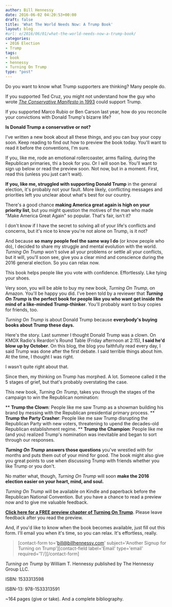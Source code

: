 ```yaml
---
author: Bill Hennessy
date: 2016-06-02 04:20:53+00:00
draft: false
title: 'What The World Needs Now: A Trump Book'
layout: blog
#url: e/2016/06/01/what-the-world-needs-now-a-trump-book/
categories:
- 2016 Election
- Trump
tags:
- book
- hennessy
- Turning On Trump
type: "post"
---
```


Do you want to know what Trump supporters are thinking? Many people do.

If you supported Ted Cruz, you might not understand how the guy who wrote [_The Conservative Manifesto_ in 1993](https://hennessysview.com/books-by-bill-hennessy/) could support Trump.

If you supported Marco Rubio or Ben Carson last year, how do you reconcile your convictions with Donald Trump's bizarre life?

**Is Donald Trump a conservative or not?**

I've written a new book about all these things, and you can buy your copy soon. Keep reading to find out how to preview the book today. You'll want to read it before the conventions, I'm sure.

If you, like me, rode an emotional rollercoaster, arms flailing, during the Republican primaries, thi a book for you. Or I will soon be. You'll want to sign up below or read the preview soon. Not now, but in a moment. First, read this (unless you just can't wait).

**If you, like me, struggled with supporting Donald Trump** in the general election, it's probably not your fault. More likely, conflicting messages and priorities left you unclear about what's best for our country.

There's a good chance **making America great again is high on your priority list**, but you might question the motives of the man who made "Make America Great Again" so popular. That's fair, isn't it?

I don't know if I have the secret to solving all of your life's conflicts and concerns, but it's nice to know you're not alone on Trump, is it not?

And because **so many people feel the same way I do** (or know people who do), I decided to share my struggle and mental evolution with the world. _Turning On Trump_ won't solve all your problems or settle all your conflicts, but it will, you'll soon see, give you a clear mind and conscience during the 2016 general election. So you can relax now.

This book helps people like you vote with confidence. Effortlessly. Like tying your shoes.

Very soon, you will be able to buy my new book, _Turning On Trump_, on Amazon. You'll be happy you did. I've been told by a reviewer that **_Turning On Trump_ is the perfect book for people like you who want get inside the mind of a like-minded Trump-thinker**. You'll probably want to buy copies for friends, too.

_Turning On Trump_ is about Donald Trump because **everybody's buying books about Trump these days.**

Here's the story. Last summer I thought Donald Trump was a clown. On KMOX Radio's Reardon's Round Table (Friday afternoon at 2:15), **I said he'd blow up by October**. On this blog, the blog you faithfully read every day, I said Trump was done after the first debate. I said terrible things about him. At the time, I thought I was right.

I wasn't quite right about that.

Since then, my thinking on Trump has morphed. A lot. Someone called it the 5 stages of grief, but that's probably overstating the case.

This new book, _Turning On Trump_, takes you through the stages of the campaign to win the Republican nomination:




** **Trump the Clown**: People like me saw Trump as a showman building his brand by messing with the Republican presidential primary process.
** **Trump the Party Crasher**: People like me saw Trump disrupting the Republican Party with new voters, threatening to upend the decades-old Republican establishment regime.
** **Trump the Champion**: People like me (and you) realized Trump's nomination was inevitable and began to sort through our responses.


**_Turning On Trump_ answers those questions** you've wrestled with for months and puts them out of your mind for good. The book might also give you great points to use when discussing Trump with friends whether you like Trump or you don't.

No matter what, though, _Turning On Trump_ will soon **make the 2016 election easier on your heart, mind, and soul.**

_Turning On Trump_ will be available on Kindle and paperback before the Republican National Convention. But you have a chance to read a preview now and to give me valuable feedback.

**[Click here for a FREE preview chapter of Turning On Trump](https://www.createspace.com/Preview/1193049)**. Please leave feedback after you read the preview.

And, if you'd like to know when the book becomes available, just fill out this form. I'll email you when it's time, so you can relax. It's effortless, really.



> [contact-form to='bill@billhennessy.com' subject='Another Signup for Turning on Trump'][contact-field label='Email' type='email' required='1'/][/contact-form]



_Turning on Trump_ by William T. Hennessy published by The Hennessy Group LLC.

ISBN: 1533313598

ISBN-13: 978-1533313591

~164 pages (give or take). And a complete bibliography.
